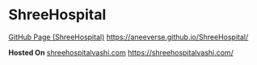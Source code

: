 # ShreeHospital

[GitHub Page (ShreeHospital)]([url](https://aneeverse.github.io/ShreeHospital/))
https://aneeverse.github.io/ShreeHospital/

**Hosted On** 
[shreehospitalvashi.com]([url](https://shreehospitalvashi.com/)https://shreehospitalvashi.com/)
https://shreehospitalvashi.com/
